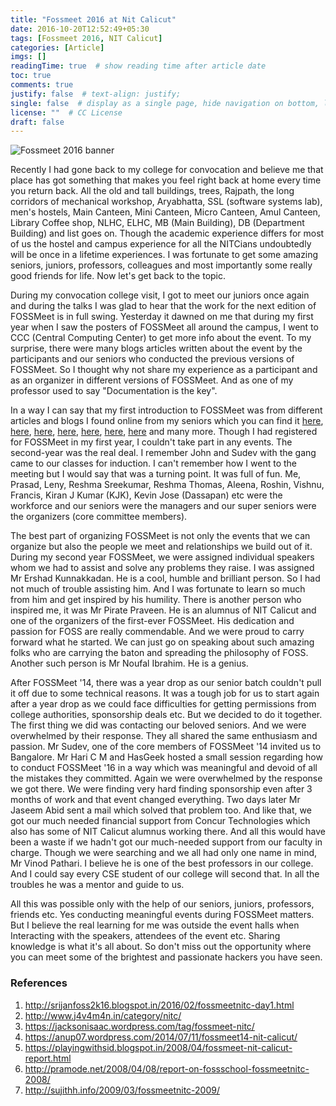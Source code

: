 ```yaml
---
title: "Fossmeet 2016 at Nit Calicut"
date: 2016-10-20T12:52:49+05:30
tags: [Fossmeet 2016, NIT Calicut]
categories: [Article]
imgs: []
readingTime: true  # show reading time after article date
toc: true
comments: true
justify: false  # text-align: justify;
single: false  # display as a single page, hide navigation on bottom, like as about page.
license: ""  # CC License
draft: false
---
```


![Fossmeet 2016 banner](/fossmeet.jpg)

Recently I had gone back to my college for convocation and believe me that place has got something that makes you feel right back at home every time you return back. All the old and tall buildings, trees, Rajpath, the long corridors of mechanical workshop, Aryabhatta, SSL (software systems lab), men's hostels, Main Canteen, Mini Canteen, Micro Canteen, Amul Canteen, Library Coffee shop, NLHC, ELHC, MB (Main Building), DB (Department Building) and list goes on. Though the academic experience differs for most of us the hostel and campus experience for all the NITCians undoubtedly will be once in a lifetime experiences. I was fortunate to get some amazing seniors, juniors, professors, colleagues and most importantly some really good friends for life. Now let's get back to the topic. 

During my convocation college visit, I got to meet our juniors once again and during the talks I was glad to hear that the work for the next edition of FOSSMeet is in full swing. Yesterday it dawned on me that during my first year when I saw the posters of FOSSMeet all around the campus, I went to CCC (Central Computing Center) to get more info about the event. To my surprise, there were many blogs articles written about the event by the participants and our seniors who conducted the previous versions of FOSSMeet. So I thought why not share my experience as a participant and as an organizer in different versions of FOSSMeet. And as one of my professor used to say "Documentation is the key".

In a way I can say that my first introduction to FOSSMeet was from different articles and blogs I found online from my seniors which you can find it [here](http://srijanfoss2k16.blogspot.in/2016/02/fossmeetnitc-day1.html), [here](http://www.j4v4m4n.in/category/nitc/), [here](https://jacksonisaac.wordpress.com/tag/fossmeet-nitc/), [here](https://anup07.wordpress.com/2014/07/11/fossmeet14-nit-calicut/), [here](https://playingwithsid.blogspot.in/2008/04/fossmeet-nit-calicut-report.html), [here](http://pramode.net/2008/04/08/report-on-fossschool-fossmeetnitc-2008/), [here](http://sujithh.info/2009/03/fossmeetnitc-2009/) and many more. Though I had registered for FOSSMeet in my first year, I couldn't take part in any events. The second-year was the real deal. I remember John and Sudev with the gang came to our classes for induction. I can't remember how I went to the meeting but I would say that was a turning point. It was full of fun. Me, Prasad, Leny, Reshma Sreekumar, Reshma Thomas, Aleena, Roshin, Vishnu, Francis, Kiran J Kumar (KJK), Kevin Jose (Dassapan) etc were the workforce and our seniors were the managers and our super seniors were the organizers (core committee members). 

The best part of organizing FOSSMeet is not only the events that we can organize but also the people we meet and relationships we build out of it. During my second year FOSSMeet, we were assigned individual speakers whom we had to assist and solve any problems they raise. I was assigned Mr Ershad Kunnakkadan. He is a cool, humble and brilliant person. So I had not much of trouble assisting him. And I was fortunate to learn so much from him and get inspired by his humility. There is another person who inspired me, it was Mr Pirate Praveen. He is an alumnus of NIT Calicut and one of the organizers of the first-ever FOSSMeet. His dedication and passion for FOSS are really commendable. And we were proud to carry forward what he started. We can just go on speaking about such amazing folks who are carrying the baton and spreading the philosophy of FOSS. Another such person is Mr Noufal Ibrahim. He is a genius. 

After FOSSMeet '14, there was a year drop as our senior batch couldn't pull it off due to some technical reasons. It was a tough job for us to start again after a year drop as we could face difficulties for getting permissions from college authorities, sponsorship deals etc. But we decided to do it together. The first thing we did was contacting our beloved seniors. And we were overwhelmed by their response. They all shared the same enthusiasm and passion. Mr Sudev, one of the core members of FOSSMeet '14 invited us to Bangalore. Mr Hari C M and HasGeek hosted a small session regarding how to conduct FOSSMeet '16 in a way which was meaningful and devoid of all the mistakes they committed. Again we were overwhelmed by the response we got there. We were finding very hard finding sponsorship even after 3 months of work and that event changed everything. Two days later Mr Jaseem Abid sent a mail which solved that problem too. And like that, we got our much needed financial support from Concur Technologies which also has some of NIT Calicut alumnus working there. And all this would have been a waste if we hadn't got our much-needed support from our faculty in charge. Though we were searching and we all had only one name in mind, Mr Vinod Pathari. I believe he is one of the best professors in our college. And I could say every CSE student of our college will second that. In all the troubles he was a mentor and guide to us. 

All this was possible only with the help of our seniors, juniors, professors, friends etc. Yes conducting meaningful events during FOSSMeet matters. But I believe the real learning for me was outside the event halls when Interacting with the speakers, attendees of the event etc. Sharing knowledge is what it's all about. So don't miss out the opportunity where you can meet some of the brightest and passionate hackers you have seen. 


### References
1. http://srijanfoss2k16.blogspot.in/2016/02/fossmeetnitc-day1.html
2. http://www.j4v4m4n.in/category/nitc/
3. https://jacksonisaac.wordpress.com/tag/fossmeet-nitc/
4. https://anup07.wordpress.com/2014/07/11/fossmeet14-nit-calicut/
5. https://playingwithsid.blogspot.in/2008/04/fossmeet-nit-calicut-report.html
6. http://pramode.net/2008/04/08/report-on-fossschool-fossmeetnitc-2008/
7. http://sujithh.info/2009/03/fossmeetnitc-2009/